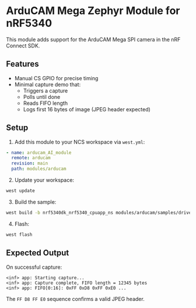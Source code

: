 # ArduCAM Mega Zephyr Module for nRF5340

This module adds support for the ArduCAM Mega SPI camera in the nRF Connect SDK.

## Features
- Manual CS GPIO for precise timing
- Minimal capture demo that:
  - Triggers a capture
  - Polls until done
  - Reads FIFO length
  - Logs first 16 bytes of image (JPEG header expected)

## Setup

1. Add this module to your NCS workspace via `west.yml`:

```yaml
- name: arducam_AI_module
  remote: arducam
  revision: main
  path: modules/arducam
```

2. Update your workspace:

```bash
west update
```

3. Build the sample:

```bash
west build -b nrf5340dk_nrf5340_cpuapp_ns modules/arducam/samples/drivers/video/arducam_mega
```

4. Flash:

```bash
west flash
```

## Expected Output

On successful capture:

```
<inf> app: Starting capture...
<inf> app: Capture complete, FIFO length = 12345 bytes
<inf> app: FIFO[0:16]: 0xFF 0xD8 0xFF 0xE0 ...
```

The `FF D8 FF E0` sequence confirms a valid JPEG header.
